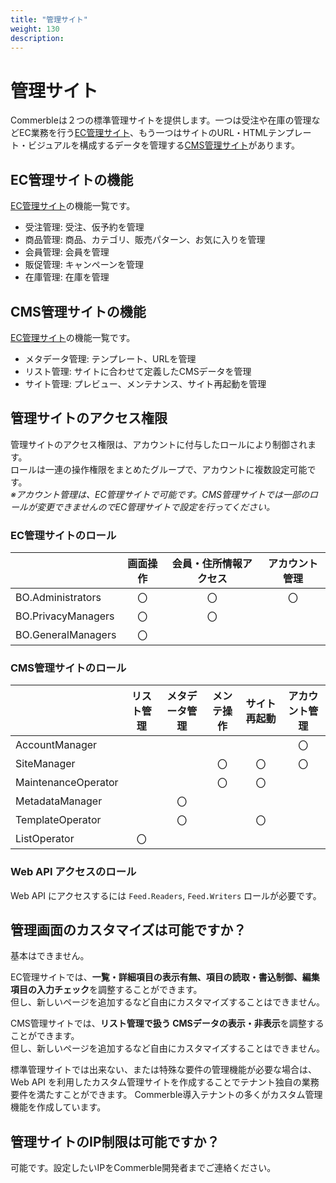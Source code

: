 ```yaml
---
title: "管理サイト"
weight: 130
description: 
---
```


# 管理サイト
Commerbleは２つの標準管理サイトを提供します。一つは受注や在庫の管理などEC業務を行う[EC管理サイト](ec)、もう一つはサイトのURL・HTMLテンプレート・ビジュアルを構成するデータを管理する[CMS管理サイト](cms)があります。

## EC管理サイトの機能
[EC管理サイト](ec)の機能一覧です。

- 受注管理: 受注、仮予約を管理
- 商品管理: 商品、カテゴリ、販売パターン、お気に入りを管理
- 会員管理: 会員を管理
- 販促管理: キャンペーンを管理
- 在庫管理: 在庫を管理

## CMS管理サイトの機能
[EC管理サイト](cms)の機能一覧です。

- メタデータ管理: テンプレート、URLを管理
- リスト管理: サイトに合わせて定義したCMSデータを管理
- サイト管理: プレビュー、メンテナンス、サイト再起動を管理

## 管理サイトのアクセス権限
管理サイトのアクセス権限は、アカウントに付与したロールにより制御されます。  
ロールは一連の操作権限をまとめたグループで、アカウントに複数設定可能です。  
*※アカウント管理は、EC管理サイトで可能です。CMS管理サイトでは一部のロールが変更できませんのでEC管理サイトで設定を行ってください。*

### EC管理サイトのロール
|                    | 画面操作 | 会員・住所情報アクセス | アカウント管理 |
|--------------------|:--------:|:----------------------:|:--------------:|
| BO.Administrators  |    〇    |           〇           |       〇       |
| BO.PrivacyManagers |    〇    |           〇           |                |
| BO.GeneralManagers |    〇    |                        |                |

### CMS管理サイトのロール
|                     | リスト管理 | メタデータ管理 | メンテ操作 | サイト再起動 | アカウント管理 |
|---------------------|:----------:|:--------------:|:----------:|:------------:|:--------------:|
| AccountManager      |            |                |            |              |       〇       |
| SiteManager         |            |                |     〇     |      〇      |       〇       |
| MaintenanceOperator |            |                |     〇     |      〇      |                |
| MetadataManager     |            |       〇       |            |              |                |
| TemplateOperator    |            |       〇       |            |      〇      |                |
| ListOperator        |     〇     |                |            |              |                |

### Web API アクセスのロール
Web API にアクセスするには `Feed.Readers`, `Feed.Writers` ロールが必要です。

## 管理画面のカスタマイズは可能ですか？
基本はできません。  

EC管理サイトでは、**一覧・詳細項目の表示有無、項目の読取・書込制御、編集項目の入力チェック**を調整することができます。  
但し、新しいページを追加するなど自由にカスタマイズすることはできません。

CMS管理サイトでは、**リスト管理で扱う CMSデータの表示・非表示**を調整することができます。  
但し、新しいページを追加するなど自由にカスタマイズすることはできません。

標準管理サイトでは出来ない、または特殊な要件の管理機能が必要な場合は、
Web API を利用したカスタム管理サイトを作成することでテナント独自の業務要件を満たすことができます。
Commerble導入テナントの多くがカスタム管理機能を作成しています。

## 管理サイトのIP制限は可能ですか？
可能です。設定したいIPをCommerble開発者までご連絡ください。
